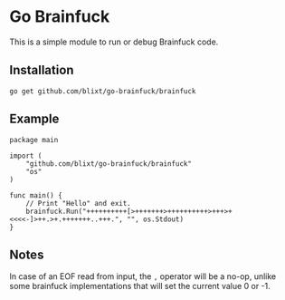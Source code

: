 # Go Brainfuck

This is a simple module to run or debug Brainfuck code.

## Installation

    go get github.com/blixt/go-brainfuck/brainfuck

## Example

    package main
    
    import (
    	"github.com/blixt/go-brainfuck/brainfuck"
    	"os"
    )
    
    func main() {
    	// Print "Hello" and exit.
    	brainfuck.Run("++++++++++[>+++++++>++++++++++>+++>+<<<<-]>++.>+.+++++++..+++.", "", os.Stdout)
    }

## Notes

In case of an EOF read from input, the `,` operator will be a no-op, unlike
some brainfuck implementations that will set the current value 0 or -1.
